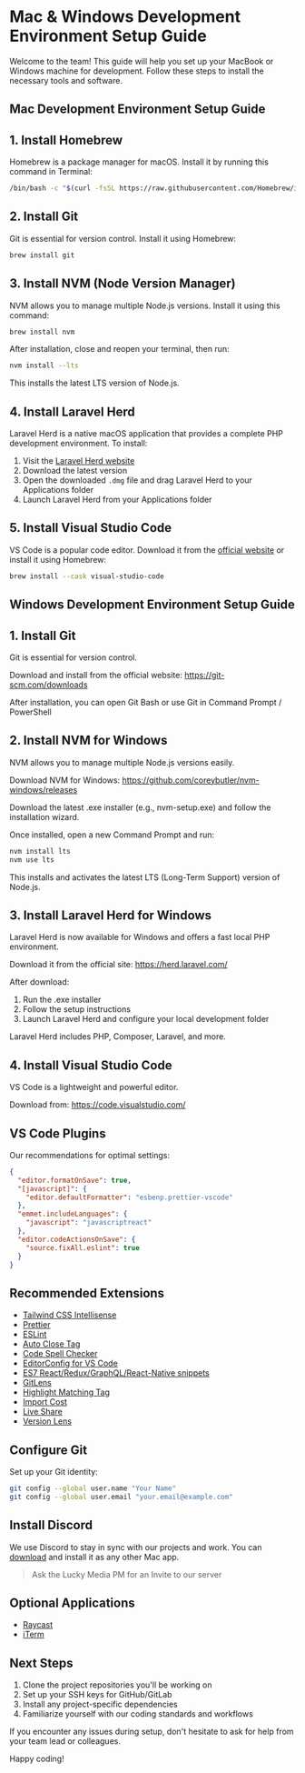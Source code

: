 # Mac & Windows Development Environment Setup Guide

Welcome to the team! This guide will help you set up your MacBook or Windows machine for development. Follow these steps to install the necessary tools and software.

## Mac Development Environment Setup Guide

## 1. Install Homebrew

Homebrew is a package manager for macOS. Install it by running this command in Terminal:

```bash
/bin/bash -c "$(curl -fsSL https://raw.githubusercontent.com/Homebrew/install/HEAD/install.sh)"
```

## 2. Install Git

Git is essential for version control. Install it using Homebrew:

```bash
brew install git
```

## 3. Install NVM (Node Version Manager)

NVM allows you to manage multiple Node.js versions. Install it using this command:

```bash
brew install nvm
```

After installation, close and reopen your terminal, then run:

```bash
nvm install --lts
```

This installs the latest LTS version of Node.js.

## 4. Install Laravel Herd

Laravel Herd is a native macOS application that provides a complete PHP development environment. To install:

1. Visit the [Laravel Herd website](https://herd.laravel.com/)
2. Download the latest version
3. Open the downloaded `.dmg` file and drag Laravel Herd to your Applications folder
4. Launch Laravel Herd from your Applications folder

## 5. Install Visual Studio Code

VS Code is a popular code editor. Download it from the [official website](https://code.visualstudio.com/) or install it using Homebrew:

```bash
brew install --cask visual-studio-code
```

## Windows Development Environment Setup Guide

## 1. Install Git

Git is essential for version control.

Download and install from the official website:
https://git-scm.com/downloads

After installation, you can open Git Bash or use Git in Command Prompt / PowerShell

## 2. Install NVM for Windows

NVM allows you to manage multiple Node.js versions easily.

Download NVM for Windows:
https://github.com/coreybutler/nvm-windows/releases

Download the latest .exe installer (e.g., nvm-setup.exe) and follow the installation wizard.

Once installed, open a new Command Prompt and run:

```bash
nvm install lts
nvm use lts
```

This installs and activates the latest LTS (Long-Term Support) version of Node.js.

## 3. Install Laravel Herd for Windows

Laravel Herd is now available for Windows and offers a fast local PHP environment.

Download it from the official site:
https://herd.laravel.com/

After download:

1. Run the .exe installer
2. Follow the setup instructions
3. Launch Laravel Herd and configure your local development folder

Laravel Herd includes PHP, Composer, Laravel, and more.

## 4. Install Visual Studio Code

VS Code is a lightweight and powerful editor.

Download from:
https://code.visualstudio.com/

## VS Code Plugins

Our recommendations for optimal settings:

```json
{
  "editor.formatOnSave": true,
  "[javascript]": {
    "editor.defaultFormatter": "esbenp.prettier-vscode"
  },
  "emmet.includeLanguages": {
    "javascript": "javascriptreact"
  },
  "editor.codeActionsOnSave": {
    "source.fixAll.eslint": true
  }
}
```

## Recommended Extensions

- [Tailwind CSS Intellisense](https://marketplace.visualstudio.com/items?itemName=bradlc.vscode-tailwindcss)
- [Prettier](https://marketplace.visualstudio.com/items?itemName=esbenp.prettier-vscode)
- [ESLint](https://marketplace.visualstudio.com/items?itemName=dbaeumer.vscode-eslint)
- [Auto Close Tag](https://marketplace.visualstudio.com/items?itemName=formulahendry.auto-close-tag)
- [Code Spell Checker](https://marketplace.visualstudio.com/items?itemName=streetsidesoftware.code-spell-checker)
- [EditorConfig for VS Code](https://marketplace.visualstudio.com/items?itemName=EditorConfig.EditorConfig)
- [ES7 React/Redux/GraphQL/React-Native snippets](https://marketplace.visualstudio.com/items?itemName=dsznajder.es7-react-js-snippets)
- [GitLens](https://marketplace.visualstudio.com/items?itemName=eamodio.gitlens)
- [Highlight Matching Tag](https://marketplace.visualstudio.com/items?itemName=vincaslt.highlight-matching-tag)
- [Import Cost](https://marketplace.visualstudio.com/items?itemName=wix.vscode-import-cost)
- [Live Share](https://marketplace.visualstudio.com/items?itemName=MS-vsliveshare.vsliveshare)
- [Version Lens](https://marketplace.visualstudio.com/items?itemName=pflannery.vscode-versionlens)

## Configure Git

Set up your Git identity:

```bash
git config --global user.name "Your Name"
git config --global user.email "your.email@example.com"
```

## Install Discord

We use Discord to stay in sync with our projects and work. You can [download](https://discord.com/download) and install it as any other Mac app.

> Ask the Lucky Media PM for an Invite to our server

## Optional Applications

- [Raycast](https://www.raycast.com/)
- [iTerm](https://iterm2.com/)

## Next Steps

1. Clone the project repositories you'll be working on
2. Set up your SSH keys for GitHub/GitLab
3. Install any project-specific dependencies
4. Familiarize yourself with our coding standards and workflows

If you encounter any issues during setup, don't hesitate to ask for help from your team lead or colleagues.

Happy coding!
